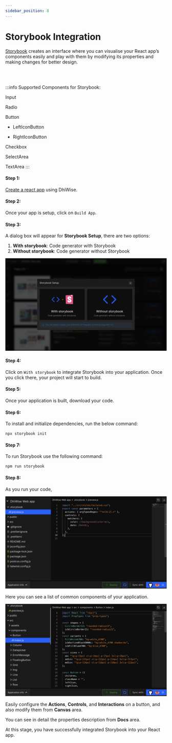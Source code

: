 ```yaml
---
sidebar_position: 8
---
```


# Storybook Integration

<a href="https://storybook.js.org/docs/ember/get-started/introduction">Storybook</a> creates an interface where you can visualise your React app’s components easily and play with them by modifying its properties and making changes for better design.

<br/>
<br/>

:::info
Supported Components for Storybook: 

Input

Radio

Button

- LeftIconButton

- RightIconButton

Checkbox

SelectArea

TextArea
:::

#### **Step 1:** 
<a href="/docs/react/intro#create-an-application">Create a react app</a> using DhiWise.

#### **Step 2:** 
Once your app is setup, click on `Build App`.

#### **Step 3:** 
A dialog box will appear for **Storybook Setup**, there are two options: 

1. **With storybook**: Code generator with Storybook
2. **Without storybook**: Code generator without Storybook

![Example banner](./img/With-without-storybook.png)

#### **Step 4:** 
Click on `With storybook` to integrate Storybook into your application. Once you click there, your project will start to build.

<!-- ![Example banner](../img/button.png) -->

#### **Step 5:**  
Once your application is built, download your code.

#### **Step 6:** 
To install and initialize dependencies, run the below command:

    npx storybook init

#### **Step 7:** 
To run Storybook use the following command:

    npm run storybook

#### **Step 8:** 
As you run your code,

![Example banner](./img/story-book-code.png)


Here you can see a list of common components of your application.

![Example banner](./img/common-component.png)

Easily configure the **Actions**, **Controls**, and **Interactions** on a button, and also modify them from **Canvas** area.

You can see in detail the properties description from **Docs** area.


At this stage, you have successfully integrated Storybook into your React app.